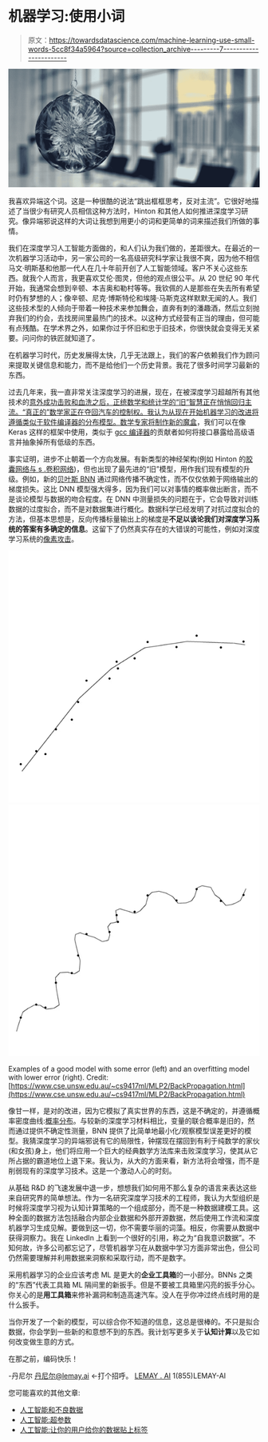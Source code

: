 # 机器学习:使用小词

> 原文：<https://towardsdatascience.com/machine-learning-use-small-words-5cc8f34a5964?source=collection_archive---------7----------------------->

![](img/c4f978d1d565bdc1acea18e6f4026d38.png)

我喜欢异端这个词。这是一种很酷的说法“跳出框框思考，反对主流”。它很好地描述了当很少有研究人员相信这种方法时，Hinton 和其他人如何推进深度学习研究。像异端邪说这样的大词让我想到用更小的词和更简单的词来描述我们所做的事情。

我们在深度学习人工智能方面做的，和人们认为我们做的，差距很大。在最近的一次机器学习活动中，另一家公司的一名高级研究科学家让我很不爽，因为他不相信马文·明斯基和他那一代人在几十年前开创了人工智能领域。客户不关心这些东西。就我个人而言，我更喜欢艾伦·图灵，但他的观点很公平。从 20 世纪 90 年代开始，我通常会想到辛顿、本吉奥和勒村等等。我钦佩的人是那些在失去所有希望时仍有梦想的人；像辛顿、尼克·博斯特伦和埃隆·马斯克这样默默无闻的人。我们这些技术型的人倾向于带着一种技术来参加舞会，直奔有刺的潘趣酒，然后立刻抛弃我们的约会，去找房间里最热门的技术。以这种方式经营有正当的理由，但可能有点残酷。在学术界之外，如果你过于怀旧和忠于旧技术，你很快就会变得无关紧要。问问你的铁匠就知道了。

在机器学习时代，历史发展得太快，几乎无法跟上，我们的客户依赖我们作为顾问来提取关键信息和能力，而不是给他们一个历史背景。我花了很多时间学习最新的东西。

过去几年来，我一直非常关注深度学习的进展，现在，在被深度学习超越所有其他技术的[意外成功击败和血洗之后，正统数学和统计学的“旧”智慧正在悄悄回归主流。“真正的”数学家正在夺回汽车的控制权。我认为从现在开始机器学习的改进将遵循类似于软件编译器的分布模型。数学专家将制作](http://people.idsia.ch/~juergen/deep-learning-overview.html)[新的魔盒](https://keras.io/getting-started/sequential-model-guide/)，我们可以在像 Keras 这样的框架中使用，类似于 [gcc 编译器](https://gcc.gnu.org)的贡献者如何将接口暴露给高级语言并抽象掉所有低级的东西。

事实证明，进步不止朝着一个方向发展。有新类型的神经架构(例如 Hinton 的[胶囊网络与 s .卷积网络](https://hackernoon.com/what-is-a-capsnet-or-capsule-network-2bfbe48769cc))，但也出现了最先进的“旧”模型，用作我们现有模型的升级。例如，新的[贝叶斯 BNN](https://eng.uber.com/neural-networks-uncertainty-estimation/) 通过网络传播不确定性，而不仅仅依赖于网络输出的梯度损失。这比 DNN 模型强大得多，因为我们可以对事情的概率做出断言，而不是谈论模型与数据的吻合程度。在 DNN 中测量损失的问题在于，它会导致对训练数据的过度拟合，而不是对数据集进行概化。数据科学已经发明了对抗过度拟合的方法，但基本思想是，反向传播标量输出上的梯度是**不足以谈论我们对深度学习系统的答案有多确定的信息**。这留下了仍然真实存在的大错误的可能性，例如对深度学习系统的[像素攻击](https://arxiv.org/abs/1612.06299)。

![](img/31f50051ca4758d6d988b2c35bbce94c.png)![](img/d5f33ca1b427baad880e3e529b3ac386.png)

Examples of a good model with some error (left) and an overfitting model with lower error (right). Credit: [https://www.cse.unsw.edu.au/~cs9417ml/MLP2/BackPropagation.html](https://www.cse.unsw.edu.au/~cs9417ml/MLP2/BackPropagation.html)

像甘一样，是对的改进，因为它模拟了真实世界的东西，这是不确定的，并遵循概率密度曲线:[概率分布](https://www.youtube.com/watch?v=Sw9r8CL98N0)。与较新的深度学习材料相比，变量的联合概率是旧的，然而通过提供不确定性测量，BNN 提供了比简单地最小化/观察模型误差更好的模型。我猜深度学习的异端邪说有它的局限性，钟摆现在摆回到有利于纯数学的家伙(和女孩)身上，他们将应用一个巨大的经典数学方法库来击败深度学习，使其从它所占据的霸道地位上退下来。我认为，从大的方面来看，新方法将会增强，而不是削弱现有的深度学习技术。这是一个激动人心的时刻。

从基础 R&D 的飞速发展中退一步，想想我们如何用不那么复杂的语言来表达这些来自研究界的简单想法。作为一名研究深度学习技术的工程师，我认为大型组织是时候将深度学习视为认知计算策略的一个组成部分，而不是一种数据建模工具。这种全面的数据方法包括融合内部企业数据和外部开源数据，然后使用工作流和深度机器学习生成见解。要做到这一切，你不需要华丽的词藻。相反，你需要从数据中获得洞察力。我在 LinkedIn 上看到一个很好的引用，称之为“自我意识数据”。不知何故，许多公司都忘记了，尽管机器学习在从数据中学习方面非常出色，但公司仍然需要理解并利用数据来洞察和采取行动，而不是数字。

采用机器学习的企业应该考虑 ML 是更大的**企业工具箱**的一小部分。BNNs 之类的“东西”代表工具箱 ML 隔间里的新扳手。但是不要被工具箱里闪亮的扳手分心。你关心的是**用工具箱**来修补漏洞和制造高速汽车。没人在乎你冲过终点线时用的是什么扳手。

当你开发了一个新的模型，可以综合你不知道的信息，这总是很棒的。不只是拟合数据，你会学到一些新的和意想不到的东西。我计划写更多关于**认知计算**以及它如何改变做生意的方式。

在那之前，编码快乐！

-丹尼尔
[丹尼尔@lemay.ai](mailto:daniel@lemay.ai) ←打个招呼。
[LEMAY . AI](https://lemay.ai)
1(855)LEMAY-AI

您可能喜欢的其他文章:

*   [人工智能和不良数据](/artificial-intelligence-and-bad-data-fbf2564c541a)
*   [人工智能:超参数](/artificial-intelligence-hyperparameters-48fa29daa516)
*   [人工智能:让你的用户给你的数据贴上标签](https://medium.com/towards-data-science/artificial-intelligence-get-your-users-to-label-your-data-b5fa7c0c9e00)